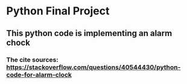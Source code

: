 # Python Final Project
## This python code is implementing an alarm chock
### The cite sources: https://stackoverflow.com/questions/40544430/python-code-for-alarm-clock